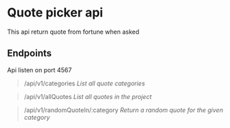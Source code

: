 # Quote picker api

This api return quote from fortune when asked

## Endpoints

Api listen on port 4567

> /api/v1/categories *List all quote categories*

> /api/v1/allQuotes *List all quotes in the project*

> /api/v1/randomQuoteIn/:category *Return a random quote for the given category* 
